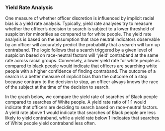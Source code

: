 ### Yield Rate Analysis

One measure of whether officer discretion is influenced by implicit racial bias is a yield rate analysis. Typically, yield rate analyses try to measure whether the officer’s decision to search is subject to a lower threshold of suspicion for minorities as compared to for white people. The yield rate analysis is based on the assumption that race neutral indicators observable by an officer will accurately predict the probability that a search will turn up contraband. The logic follows that a search triggered by a given level of suspicion based on race-neutral factors will ‘yield’ contraband at the same rate across racial groups. Conversely, a lower yield rate for white people as compared to black people would indicate that officers are searching white people with a higher confidence of finding contraband. The outcome of a search is a better measure of implicit bias than the outcome of a stop because contrary to the decision to stop, an officer always knows the race of the subject at the time of the decision to search.

In the graph below, we compare the yield rate of searches of Black people compared to searches of White people. A yield rate ratio of 1:1 would indicate that officers are deciding to search based on race-neutral factors. A yield rate above 1 would indicate that searches of Black people are less likely to yield contraband, while a yield rate below 1 indicates that searches of White people yield contraband less often.
